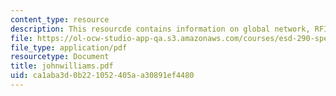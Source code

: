 ```yaml
---
content_type: resource
description: This resourcde contains information on global network, RFID network.
file: https://ol-ocw-studio-app-qa.s3.amazonaws.com/courses/esd-290-special-topics-in-supply-chain-management-spring-2005/ca1aba3d0b221052405aa30891ef4480_johnwilliams.pdf
file_type: application/pdf
resourcetype: Document
title: johnwilliams.pdf
uid: ca1aba3d-0b22-1052-405a-a30891ef4480
---
```

